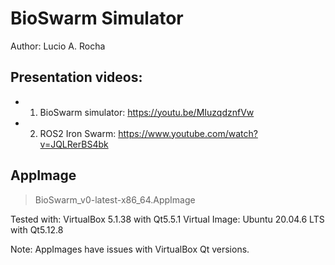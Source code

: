 # BioSwarm Simulator

Author: Lucio A. Rocha

## Presentation videos:

- 1) BioSwarm simulator: https://youtu.be/MIuzqdznfVw

- 2) ROS2 Iron Swarm: https://www.youtube.com/watch?v=JQLRerBS4bk

## AppImage
> BioSwarm_v0-latest-x86_64.AppImage

Tested with:
VirtualBox 5.1.38 with Qt5.5.1
Virtual Image: Ubuntu 20.04.6 LTS with Qt5.12.8

Note: AppImages have issues with VirtualBox Qt versions.

